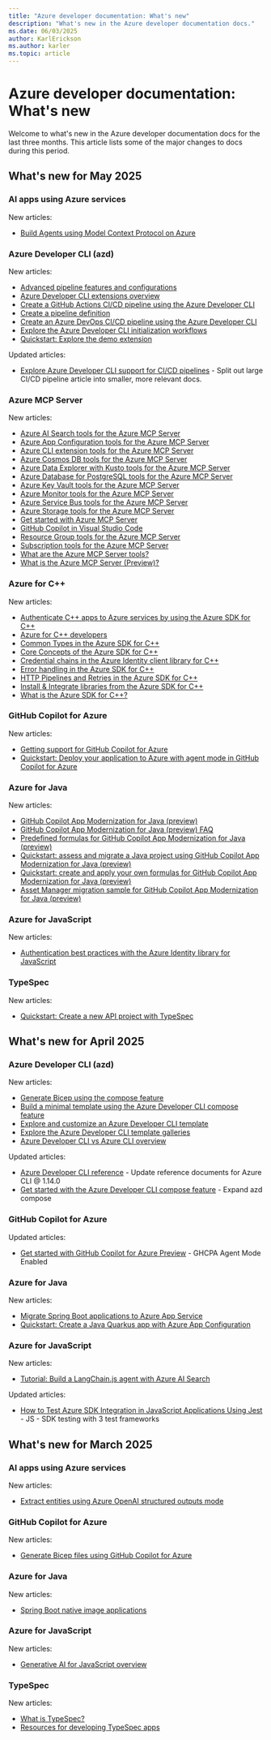 ```yaml
---
title: "Azure developer documentation: What's new"
description: "What's new in the Azure developer documentation docs."
ms.date: 06/03/2025
author: KarlErickson
ms.author: karler
ms.topic: article
---
```


# Azure developer documentation: What's new

Welcome to what's new in the Azure developer documentation docs for the last three months. This article lists some of the major changes to docs during this period.

## What's new for May 2025

### AI apps using Azure services

New articles:

- [Build Agents using Model Context Protocol on Azure](../ai/intro-agents-mcp.md)

### Azure Developer CLI (azd)

New articles:

- [Advanced pipeline features and configurations](../azure-developer-cli/pipeline-advanced-features.md)
- [Azure Developer CLI extensions overview](../azure-developer-cli/extensions/overview.md)
- [Create a GitHub Actions CI/CD pipeline using the Azure Developer CLI](../azure-developer-cli/pipeline-github-actions.md)
- [Create a pipeline definition](../azure-developer-cli/pipeline-create-definition.md)
- [Create an Azure DevOps CI/CD pipeline using the Azure Developer CLI](../azure-developer-cli/pipeline-azure-pipelines.md)
- [Explore the Azure Developer CLI initialization workflows](../azure-developer-cli/azd-init-workflow.md)
- [Quickstart: Explore the demo extension](../azure-developer-cli/extensions/quickstart-ai-extension.md)

Updated articles:

- [Explore Azure Developer CLI support for CI/CD pipelines](../azure-developer-cli/configure-devops-pipeline.md) - Split out large CI/CD pipeline article into smaller, more relevant docs.

### Azure MCP Server

New articles:

- [Azure AI Search tools for the Azure MCP Server](../azure-mcp-server/tools/ai-search.md)
- [Azure App Configuration tools for the Azure MCP Server](../azure-mcp-server/tools/app-configuration.md)
- [Azure CLI extension tools for the Azure MCP Server](../azure-mcp-server/tools/azure-cli-extension.md)
- [Azure Cosmos DB tools for the Azure MCP Server](../azure-mcp-server/tools/cosmos-db.md)
- [Azure Data Explorer with Kusto tools for the Azure MCP Server](../azure-mcp-server/tools/kusto.md)
- [Azure Database for PostgreSQL tools for the Azure MCP Server](../azure-mcp-server/tools/postgresql.md)
- [Azure Key Vault tools for the Azure MCP Server](../azure-mcp-server/tools/key-vault-key.md)
- [Azure Monitor tools for the Azure MCP Server](../azure-mcp-server/tools/monitor.md)
- [Azure Service Bus tools for the Azure MCP Server](../azure-mcp-server/tools/service-bus.md)
- [Azure Storage tools for the Azure MCP Server](../azure-mcp-server/tools/storage.md)
- [Get started with Azure MCP Server](../azure-mcp-server/get-started.md)
- [GitHub Copilot in Visual Studio Code](../azure-mcp-server/azure-mcp-zone-pivot-groups.yml)
- [Resource Group tools for the Azure MCP Server](../azure-mcp-server/tools/resource-group.md)
- [Subscription tools for the Azure MCP Server](../azure-mcp-server/tools/subscription.md)
- [What are the Azure MCP Server tools?](../azure-mcp-server/tools/index.md)
- [What is the Azure MCP Server (Preview)?](../azure-mcp-server/index.md)

### Azure for C++

New articles:

- [Authenticate C++ apps to Azure services by using the Azure SDK for C++](../cpp/sdk/authentication/overview.md)
- [Azure for C++ developers](../cpp/index.yml)
- [Common Types in the Azure SDK for C++](../cpp/sdk/fundamentals/common-types.md)
- [Core Concepts of the Azure SDK for C++](../cpp/sdk/fundamentals/overview.md)
- [Credential chains in the Azure Identity client library for C++](../cpp/sdk/authentication/credential-chains.md)
- [Error handling in the Azure SDK for C++](../cpp/sdk/fundamentals/errors.md)
- [HTTP Pipelines and Retries in the Azure SDK for C++](../cpp/sdk/fundamentals/http-pipelines-and-retries.md)
- [Install & Integrate libraries from the Azure SDK for C++](../cpp/sdk/install-and-integrate-the-sdk.md)
- [What is the Azure SDK for C++?](../cpp/sdk/overview.md)

### GitHub Copilot for Azure

New articles:

- [Getting support for GitHub Copilot for Azure](../github-copilot-azure/support.md)
- [Quickstart: Deploy your application to Azure with agent mode in GitHub Copilot for Azure](../github-copilot-azure/quickstart-deploy-app-agent-mode.md)

### Azure for Java

New articles:

- [GitHub Copilot App Modernization for Java (preview)](../java/migration/migrate-github-copilot-app-modernization-for-java.md)
- [GitHub Copilot App Modernization for Java (preview) FAQ](../java/migration/migrate-github-copilot-app-modernization-for-java-faq.yml)
- [Predefined formulas for GitHub Copilot App Modernization for Java (preview)](../java/migration/migrate-github-copilot-app-modernization-for-java-predefined-formula.md)
- [Quickstart: assess and migrate a Java project using GitHub Copilot App Modernization for Java (preview)](../java/migration/migrate-github-copilot-app-modernization-for-java-quickstart-assess-migrate.md)
- [Quickstart: create and apply your own formulas for GitHub Copilot App Modernization for Java (preview)](../java/migration/migrate-github-copilot-app-modernization-for-java-quickstart-create-and-apply-your-own-formula.md)
- [Asset Manager migration sample for GitHub Copilot App Modernization for Java (preview)](../java/migration/migrate-github-copilot-app-modernization-for-java-sample.md)

### Azure for JavaScript

New articles:

- [Authentication best practices with the Azure Identity library for JavaScript](../javascript/sdk/authentication/best-practices.md)

### TypeSpec

New articles:

- [Quickstart: Create a new API project with TypeSpec](../typespec/quickstart-scaffold-dotnet.md)

## What's new for April 2025

### Azure Developer CLI (azd)

New articles:

- [Generate Bicep using the compose feature](../azure-developer-cli/compose-generate.md)
- [Build a minimal template using the Azure Developer CLI compose feature](../azure-developer-cli/compose-quickstart.md)
- [Explore and customize an Azure Developer CLI template](../azure-developer-cli/quickstart-explore-templates.md)
- [Explore the Azure Developer CLI template galleries](../azure-developer-cli/azd-template-galleries.md)
- [Azure Developer CLI vs Azure CLI overview](../azure-developer-cli/azure-developer-cli-vs-azure-cli.md)

Updated articles:

- [Azure Developer CLI reference](../azure-developer-cli/reference.md) - Update reference documents for Azure CLI @ 1.14.0
- [Get started with the Azure Developer CLI compose feature](../azure-developer-cli/azd-compose.md) - Expand azd compose

### GitHub Copilot for Azure

Updated articles:

- [Get started with GitHub Copilot for Azure Preview](../github-copilot-azure/get-started.md) - GHCPA Agent Mode Enabled

### Azure for Java

New articles:

- [Migrate Spring Boot applications to Azure App Service](../java/migration/migrate-spring-boot-to-app-service.md)
- [Quickstart: Create a Java Quarkus app with Azure App Configuration](../java/ee/quarkus-with-app-configuration.md)

### Azure for JavaScript

New articles:

- [Tutorial: Build a LangChain.js agent with Azure AI Search](../javascript/ai/langchain-agent-on-azure.md)

Updated articles:

- [How to Test Azure SDK Integration in JavaScript Applications Using Jest](../javascript/sdk/test-sdk-integration.md) - JS - SDK testing with 3 test frameworks

## What's new for March 2025

### AI apps using Azure services

New articles:

- [Extract entities using Azure OpenAI structured outputs mode](../ai/how-to/extract-entities-using-structured-outputs.md)

### GitHub Copilot for Azure

New articles:

- [Generate Bicep files using GitHub Copilot for Azure](../github-copilot-azure/bicep-generate-edit.md)

### Azure for Java

New articles:

- [Spring Boot native image applications](../java/spring-framework/native-applications.md)

### Azure for JavaScript

New articles:

- [Generative AI for JavaScript overview](../javascript/ai/generative-ai-for-javascript-developers.md)

### TypeSpec

New articles:

- [What is TypeSpec?](../typespec/overview.md)
- [Resources for developing TypeSpec apps](../typespec/resources.md)
